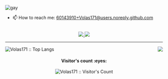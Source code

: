 ![gay](https://cdn.discordapp.com/attachments/659546787677470720/765238360905613342/unknown.png)

- 📫 How to reach me:  60143910+Volas171@users.noreply.github.com 

  <!-- https://shields.io/discord/651737864593211394?&style=flat-square&logoColor=white -->

  <!-- https://img.shields.io/badge/Github-Volas171-black&?style=social&logo=Github -->

<p align="center">
  <br/>
  <a href="https://discord.gg/hN4Kz9HCdF">
    <img src="https://shields.io/discord/651737864593211394?&style=flat-square&logoColor=white">
  </a>
  
  <a href="https://github.com/Volas171">
    <img src="https://img.shields.io/badge/Github-%230A0A0A.svg?&style=flat-square&logo=Github&logoColor=white">  
  </a>

</p>
</h1>

<div align = "center">


<hr>

</div>

<img src="https://github-readme-stats.vercel.app/api?username=Volas171&theme=vue-dark&show_icons=true&count_private=true&include_all_commits=true" align="right"/>

<p align="left"><img src="https://github-readme-stats.vercel.app/api/top-langs/?username=Volas171&langs_count=10&theme=tokyonight&layout=compact" alt="Volas171 :: Top Langs" /></p>



</div>
<h4 align="center">Visitor's count :eyes:</h4>

<p align="center"><img src="https://profile-counter.glitch.me/%7BVolas171%7D/count.svg" alt="Volas171 :: Visitor's Count" /></p>
